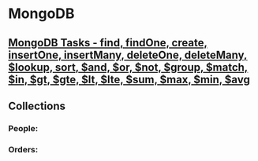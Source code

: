 # MongoDB

## [MongoDB Tasks - find, findOne, create, insertOne, insertMany, deleteOne, deleteMany, $lookup, sort, $and, $or, $not, $group, $match, $in, $gt, $gte, $lt, $lte, $sum, $max, $min, $avg](http://www.example.com/)

## Collections

### People:

[](github.com/...)

### Orders:

[](github.com/...)
